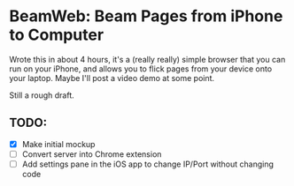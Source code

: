 BeamWeb: Beam Pages from iPhone to Computer
===========================================

Wrote this in about 4 hours, it's a (really really) simple browser that you can run on your iPhone, and allows you to
flick pages from your device onto your laptop. Maybe I'll post a video demo at some point.

Still a rough draft.

TODO:
-----

- [x] Make initial mockup
- [ ] Convert server into Chrome extension
- [ ] Add settings pane in the iOS app to change IP/Port without changing code
